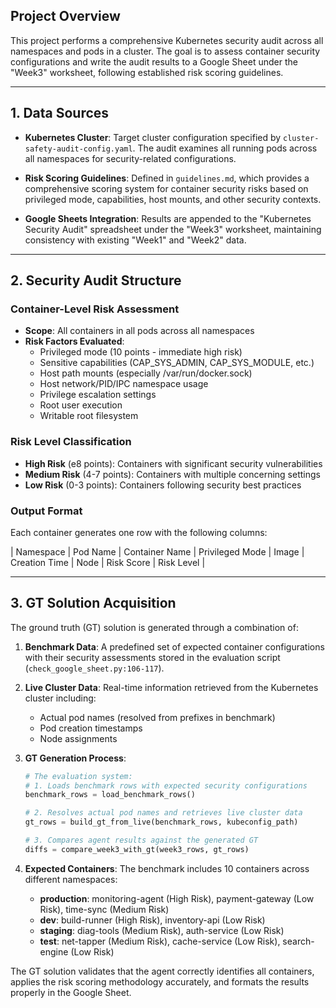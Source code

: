 ## Project Overview

This project performs a comprehensive Kubernetes security audit across all namespaces and pods in a cluster. The goal is to assess container security configurations and write the audit results to a Google Sheet under the "Week3" worksheet, following established risk scoring guidelines.

---

## 1. Data Sources

* **Kubernetes Cluster**: Target cluster configuration specified by `cluster-safety-audit-config.yaml`. The audit examines all running pods across all namespaces for security-related configurations.

* **Risk Scoring Guidelines**: Defined in `guidelines.md`, which provides a comprehensive scoring system for container security risks based on privileged mode, capabilities, host mounts, and other security contexts.

* **Google Sheets Integration**: Results are appended to the "Kubernetes Security Audit" spreadsheet under the "Week3" worksheet, maintaining consistency with existing "Week1" and "Week2" data.

---

## 2. Security Audit Structure

### Container-Level Risk Assessment

* **Scope**: All containers in all pods across all namespaces
* **Risk Factors Evaluated**:
  * Privileged mode (10 points - immediate high risk)
  * Sensitive capabilities (CAP_SYS_ADMIN, CAP_SYS_MODULE, etc.)
  * Host path mounts (especially /var/run/docker.sock)
  * Host network/PID/IPC namespace usage
  * Privilege escalation settings
  * Root user execution
  * Writable root filesystem

### Risk Level Classification

* **High Risk** (e8 points): Containers with significant security vulnerabilities
* **Medium Risk** (4-7 points): Containers with multiple concerning settings
* **Low Risk** (0-3 points): Containers following security best practices

### Output Format

Each container generates one row with the following columns:

| Namespace | Pod Name | Container Name | Privileged Mode | Image | Creation Time | Node | Risk Score | Risk Level |

---

## 3. GT Solution Acquisition

The ground truth (GT) solution is generated through a combination of:

1. **Benchmark Data**: A predefined set of expected container configurations with their security assessments stored in the evaluation script (`check_google_sheet.py:106-117`).

2. **Live Cluster Data**: Real-time information retrieved from the Kubernetes cluster including:
   * Actual pod names (resolved from prefixes in benchmark)
   * Pod creation timestamps 
   * Node assignments

3. **GT Generation Process**:
   ```python
   # The evaluation system:
   # 1. Loads benchmark rows with expected security configurations
   benchmark_rows = load_benchmark_rows()
   
   # 2. Resolves actual pod names and retrieves live cluster data
   gt_rows = build_gt_from_live(benchmark_rows, kubeconfig_path)
   
   # 3. Compares agent results against the generated GT
   diffs = compare_week3_with_gt(week3_rows, gt_rows)
   ```

4. **Expected Containers**: The benchmark includes 10 containers across different namespaces:
   * **production**: monitoring-agent (High Risk), payment-gateway (Low Risk), time-sync (Medium Risk)
   * **dev**: build-runner (High Risk), inventory-api (Low Risk)  
   * **staging**: diag-tools (Medium Risk), auth-service (Low Risk)
   * **test**: net-tapper (Medium Risk), cache-service (Low Risk), search-engine (Low Risk)

The GT solution validates that the agent correctly identifies all containers, applies the risk scoring methodology accurately, and formats the results properly in the Google Sheet.